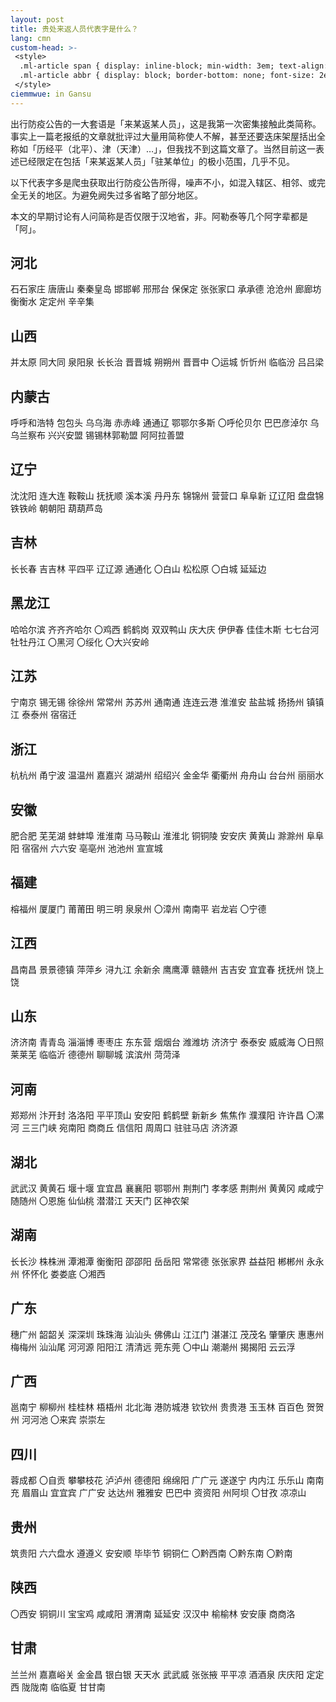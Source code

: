 ```yaml
---
layout: post
title: 贵处来返人员代表字是什么？
lang: cmn
custom-head: >-
 <style>
  .ml-article span { display: inline-block; min-width: 3em; text-align: center; line-height: 1.25; }
  .ml-article abbr { display: block; border-bottom: none; font-size: 2em; font-family: KaiTi; }
 </style>
ciemmwue: in Gansu
---
```

出行防疫公告的一大套语是「来某返某人员」，这是我第一次密集接触此类简称。事实上一篇老报纸的文章就批评过大量用简称使人不解，甚至还要迭床架屋括出全称如「历经平（北平）、津（天津）…」，但我找不到这篇文章了。当然目前这一表述已经限定在包括「来某返某人员」「驻某单位」的极小范围，几乎不见。

以下代表字多是爬虫获取出行防疫公告所得，噪声不小，如混入辖区、相邻、或完全无关的地区。为避免阙失过多省略了部分地区。

<!--more-->

本文的早期讨论有人问简称是否仅限于汉地省，非。阿勒泰等几个阿字辈都是「阿」。

## 河北

<span><abbr>石</abbr>石家庄</span>
<span><abbr>唐</abbr>唐山</span>
<span><abbr>秦</abbr>秦皇岛</span>
<span><abbr>邯</abbr>邯郸</span>
<span><abbr>邢</abbr>邢台</span>
<span><abbr>保</abbr>保定</span>
<span><abbr>张</abbr>张家口</span>
<span><abbr>承</abbr>承德</span>
<span><abbr>沧</abbr>沧州</span>
<span><abbr>廊</abbr>廊坊</span>
<span><abbr>衡</abbr>衡水</span>
<span><abbr>定</abbr>定州</span>
<span><abbr>辛</abbr>辛集</span>

## 山西

<span><abbr>并</abbr>太原</span>
<span><abbr>同</abbr>大同</span>
<span><abbr>泉</abbr>阳泉</span>
<span><abbr>长</abbr>长治</span>
<span><abbr>晋</abbr>晋城</span>
<span><abbr>朔</abbr>朔州</span>
<span><abbr>晋</abbr>晋中</span>
<span><abbr>〇</abbr>运城</span>
<span><abbr>忻</abbr>忻州</span>
<span><abbr>临</abbr>临汾</span>
<span><abbr>吕</abbr>吕梁</span>

## 内蒙古

<span><abbr>呼</abbr>呼和浩特</span>
<span><abbr>包</abbr>包头</span>
<span><abbr>乌</abbr>乌海</span>
<span><abbr>赤</abbr>赤峰</span>
<span><abbr>通</abbr>通辽</span>
<span><abbr>鄂</abbr>鄂尔多斯</span>
<span><abbr>〇</abbr>呼伦贝尔</span>
<span><abbr>巴</abbr>巴彦淖尔</span>
<span><abbr>乌</abbr>乌兰察布</span>
<span><abbr>兴</abbr>兴安盟</span>
<span><abbr>锡</abbr>锡林郭勒盟</span>
<span><abbr>阿</abbr>阿拉善盟</span>

## 辽宁

<span><abbr>沈</abbr>沈阳</span>
<span><abbr>连</abbr>大连</span>
<span><abbr>鞍</abbr>鞍山</span>
<span><abbr>抚</abbr>抚顺</span>
<span><abbr>溪</abbr>本溪</span>
<span><abbr>丹</abbr>丹东</span>
<span><abbr>锦</abbr>锦州</span>
<span><abbr>营</abbr>营口</span>
<span><abbr>阜</abbr>阜新</span>
<span><abbr>辽</abbr>辽阳</span>
<span><abbr>盘</abbr>盘锦</span>
<span><abbr>铁</abbr>铁岭</span>
<span><abbr>朝</abbr>朝阳</span>
<span><abbr>葫</abbr>葫芦岛</span>

## 吉林

<span><abbr>长</abbr>长春</span>
<span><abbr>吉</abbr>吉林</span>
<span><abbr>平</abbr>四平</span>
<span><abbr>辽</abbr>辽源</span>
<span><abbr>通</abbr>通化</span>
<span><abbr>〇</abbr>白山</span>
<span><abbr>松</abbr>松原</span>
<span><abbr>〇</abbr>白城</span>
<span><abbr>延</abbr>延边</span>

## 黑龙江

<span><abbr>哈</abbr>哈尔滨</span>
<span><abbr>齐</abbr>齐齐哈尔</span>
<span><abbr>〇</abbr>鸡西</span>
<span><abbr>鹤</abbr>鹤岗</span>
<span><abbr>双</abbr>双鸭山</span>
<span><abbr>庆</abbr>大庆</span>
<span><abbr>伊</abbr>伊春</span>
<span><abbr>佳</abbr>佳木斯</span>
<span><abbr>七</abbr>七台河</span>
<span><abbr>牡</abbr>牡丹江</span>
<span><abbr>〇</abbr>黑河</span>
<span><abbr>〇</abbr>绥化</span>
<span><abbr>〇</abbr>大兴安岭</span>

## 江苏

<span><abbr>宁</abbr>南京</span>
<span><abbr>锡</abbr>无锡</span>
<span><abbr>徐</abbr>徐州</span>
<span><abbr>常</abbr>常州</span>
<span><abbr>苏</abbr>苏州</span>
<span><abbr>通</abbr>南通</span>
<span><abbr>连</abbr>连云港</span>
<span><abbr>淮</abbr>淮安</span>
<span><abbr>盐</abbr>盐城</span>
<span><abbr>扬</abbr>扬州</span>
<span><abbr>镇</abbr>镇江</span>
<span><abbr>泰</abbr>泰州</span>
<span><abbr>宿</abbr>宿迁</span>

## 浙江

<span><abbr>杭</abbr>杭州</span>
<span><abbr>甬</abbr>宁波</span>
<span><abbr>温</abbr>温州</span>
<span><abbr>嘉</abbr>嘉兴</span>
<span><abbr>湖</abbr>湖州</span>
<span><abbr>绍</abbr>绍兴</span>
<span><abbr>金</abbr>金华</span>
<span><abbr>衢</abbr>衢州</span>
<span><abbr>舟</abbr>舟山</span>
<span><abbr>台</abbr>台州</span>
<span><abbr>丽</abbr>丽水</span>

## 安徽

<span><abbr>肥</abbr>合肥</span>
<span><abbr>芜</abbr>芜湖</span>
<span><abbr>蚌</abbr>蚌埠</span>
<span><abbr>淮</abbr>淮南</span>
<span><abbr>马</abbr>马鞍山</span>
<span><abbr>淮</abbr>淮北</span>
<span><abbr>铜</abbr>铜陵</span>
<span><abbr>安</abbr>安庆</span>
<span><abbr>黄</abbr>黄山</span>
<span><abbr>滁</abbr>滁州</span>
<span><abbr>阜</abbr>阜阳</span>
<span><abbr>宿</abbr>宿州</span>
<span><abbr>六</abbr>六安</span>
<span><abbr>亳</abbr>亳州</span>
<span><abbr>池</abbr>池州</span>
<span><abbr>宣</abbr>宣城</span>

## 福建

<span><abbr>榕</abbr>福州</span>
<span><abbr>厦</abbr>厦门</span>
<span><abbr>莆</abbr>莆田</span>
<span><abbr>明</abbr>三明</span><!--三差不多-->
<span><abbr>泉</abbr>泉州</span>
<span><abbr>〇</abbr>漳州</span>
<span><abbr>南</abbr>南平</span>
<span><abbr>岩</abbr>龙岩</span>
<span><abbr>〇</abbr>宁德</span>

## 江西

<span><abbr>昌</abbr>南昌</span>
<span><abbr>景</abbr>景德镇</span>
<span><abbr>萍</abbr>萍乡</span>
<span><abbr>浔</abbr>九江</span>
<span><abbr>余</abbr>新余</span>
<span><abbr>鹰</abbr>鹰潭</span>
<span><abbr>赣</abbr>赣州</span>
<span><abbr>吉</abbr>吉安</span>
<span><abbr>宜</abbr>宜春</span>
<span><abbr>抚</abbr>抚州</span>
<span><abbr>饶</abbr>上饶</span>

## 山东

<span><abbr>济</abbr>济南</span>
<span><abbr>青</abbr>青岛</span>
<span><abbr>淄</abbr>淄博</span>
<span><abbr>枣</abbr>枣庄</span>
<span><abbr>东</abbr>东营</span>
<span><abbr>烟</abbr>烟台</span>
<span><abbr>潍</abbr>潍坊</span>
<span><abbr>济</abbr>济宁</span>
<span><abbr>泰</abbr>泰安</span>
<span><abbr>威</abbr>威海</span>
<span><abbr>〇</abbr>日照</span>
<span><abbr>莱</abbr>莱芜</span>
<span><abbr>临</abbr>临沂</span>
<span><abbr>德</abbr>德州</span>
<span><abbr>聊</abbr>聊城</span>
<span><abbr>滨</abbr>滨州</span>
<span><abbr>菏</abbr>菏泽</span>

## 河南

<span><abbr>郑</abbr>郑州</span>
<span><abbr>汴</abbr>开封</span>
<span><abbr>洛</abbr>洛阳</span>
<span><abbr>平</abbr>平顶山</span>
<span><abbr>安</abbr>安阳</span>
<span><abbr>鹤</abbr>鹤壁</span>
<span><abbr>新</abbr>新乡</span>
<span><abbr>焦</abbr>焦作</span>
<span><abbr>濮</abbr>濮阳</span>
<span><abbr>许</abbr>许昌</span>
<span><abbr>〇</abbr>漯河</span>
<span><abbr>三</abbr>三门峡</span>
<span><abbr>宛</abbr>南阳</span>
<span><abbr>商</abbr>商丘</span>
<span><abbr>信</abbr>信阳</span>
<span><abbr>周</abbr>周口</span>
<span><abbr>驻</abbr>驻马店</span>
<span><abbr>济</abbr>济源</span>

## 湖北

<span><abbr>武</abbr>武汉</span>
<span><abbr>黄</abbr>黄石</span>
<span><abbr>堰</abbr>十堰</span>
<span><abbr>宜</abbr>宜昌</span>
<span><abbr>襄</abbr>襄阳</span>
<span><abbr>鄂</abbr>鄂州</span>
<span><abbr>荆</abbr>荆门</span>
<span><abbr>孝</abbr>孝感</span>
<span><abbr>荆</abbr>荆州</span>
<span><abbr>黄</abbr>黄冈</span>
<span><abbr>咸</abbr>咸宁</span>
<span><abbr>随</abbr>随州</span>
<span><abbr>〇</abbr>恩施</span>
<span><abbr>仙</abbr>仙桃</span>
<span><abbr>潜</abbr>潜江</span>
<span><abbr>天</abbr>天门</span>
<span><abbr>区</abbr>神农架</span>

## 湖南

<span><abbr>长</abbr>长沙</span>
<span><abbr>株</abbr>株洲</span>
<span><abbr>潭</abbr>湘潭</span>
<span><abbr>衡</abbr>衡阳</span>
<span><abbr>邵</abbr>邵阳</span>
<span><abbr>岳</abbr>岳阳</span>
<span><abbr>常</abbr>常德</span>
<span><abbr>张</abbr>张家界</span>
<span><abbr>益</abbr>益阳</span>
<span><abbr>郴</abbr>郴州</span>
<span><abbr>永</abbr>永州</span>
<span><abbr>怀</abbr>怀化</span>
<span><abbr>娄</abbr>娄底</span>
<span><abbr>〇</abbr>湘西</span>

## 广东

<span><abbr>穗</abbr>广州</span>
<span><abbr>韶</abbr>韶关</span>
<span><abbr>深</abbr>深圳</span>
<span><abbr>珠</abbr>珠海</span>
<span><abbr>汕</abbr>汕头</span>
<span><abbr>佛</abbr>佛山</span>
<span><abbr>江</abbr>江门</span>
<span><abbr>湛</abbr>湛江</span>
<span><abbr>茂</abbr>茂名</span>
<span><abbr>肇</abbr>肇庆</span>
<span><abbr>惠</abbr>惠州</span>
<span><abbr>梅</abbr>梅州</span>
<span><abbr>汕</abbr>汕尾</span>
<span><abbr>河</abbr>河源</span>
<span><abbr>阳</abbr>阳江</span>
<span><abbr>清</abbr>清远</span>
<span><abbr>莞</abbr>东莞</span>
<span><abbr>〇</abbr>中山</span>
<span><abbr>潮</abbr>潮州</span>
<span><abbr>揭</abbr>揭阳</span>
<span><abbr>云</abbr>云浮</span>

## 广西

<span><abbr>邕</abbr>南宁</span>
<span><abbr>柳</abbr>柳州</span>
<span><abbr>桂</abbr>桂林</span>
<span><abbr>梧</abbr>梧州</span>
<span><abbr>北</abbr>北海</span>
<span><abbr>港</abbr>防城港</span>
<span><abbr>钦</abbr>钦州</span>
<span><abbr>贵</abbr>贵港</span>
<span><abbr>玉</abbr>玉林</span>
<span><abbr>百</abbr>百色</span>
<span><abbr>贺</abbr>贺州</span>
<span><abbr>河</abbr>河池</span>
<span><abbr>〇</abbr>来宾</span>
<span><abbr>崇</abbr>崇左</span>

## 四川

<span><abbr>蓉</abbr>成都</span>
<span><abbr>〇</abbr>自贡</span>
<span><abbr>攀</abbr>攀枝花</span>
<span><abbr>泸</abbr>泸州</span>
<span><abbr>德</abbr>德阳</span>
<span><abbr>绵</abbr>绵阳</span>
<span><abbr>广</abbr>广元</span>
<span><abbr>遂</abbr>遂宁</span>
<span><abbr>内</abbr>内江</span>
<span><abbr>乐</abbr>乐山</span>
<span><abbr>南</abbr>南充</span>
<span><abbr>眉</abbr>眉山</span>
<span><abbr>宜</abbr>宜宾</span>
<span><abbr>广</abbr>广安</span>
<span><abbr>达</abbr>达州</span>
<span><abbr>雅</abbr>雅安</span>
<span><abbr>巴</abbr>巴中</span>
<span><abbr>资</abbr>资阳</span>
<span><abbr>州</abbr>阿坝</span>
<span><abbr>〇</abbr>甘孜</span><!--有16次-->
<span><abbr>凉</abbr>凉山</span>

## 贵州

<span><abbr>筑</abbr>贵阳</span>
<span><abbr>六</abbr>六盘水</span>
<span><abbr>遵</abbr>遵义</span>
<span><abbr>安</abbr>安顺</span>
<span><abbr>毕</abbr>毕节</span>
<span><abbr>铜</abbr>铜仁</span>
<span><abbr>〇</abbr>黔西南</span>
<span><abbr>〇</abbr>黔东南</span>
<span><abbr>〇</abbr>黔南</span>

## 陕西

<span><abbr>〇</abbr>西安</span>
<span><abbr>铜</abbr>铜川</span>
<span><abbr>宝</abbr>宝鸡</span>
<span><abbr>咸</abbr>咸阳</span>
<span><abbr>渭</abbr>渭南</span>
<span><abbr>延</abbr>延安</span>
<span><abbr>汉</abbr>汉中</span>
<span><abbr>榆</abbr>榆林</span>
<span><abbr>安</abbr>安康</span>
<span><abbr>商</abbr>商洛</span>

## 甘肃

<span><abbr>兰</abbr>兰州</span>
<span><abbr>嘉</abbr>嘉峪关</span>
<span><abbr>金</abbr>金昌</span>
<span><abbr>银</abbr>白银</span>
<span><abbr>天</abbr>天水</span>
<span><abbr>武</abbr>武威</span>
<span><abbr>张</abbr>张掖</span>
<span><abbr>平</abbr>平凉</span>
<span><abbr>酒</abbr>酒泉</span>
<span><abbr>庆</abbr>庆阳</span>
<span><abbr>定</abbr>定西</span>
<span><abbr>陇</abbr>陇南</span>
<span><abbr>临</abbr>临夏</span>
<span><abbr>甘</abbr>甘南</span>
